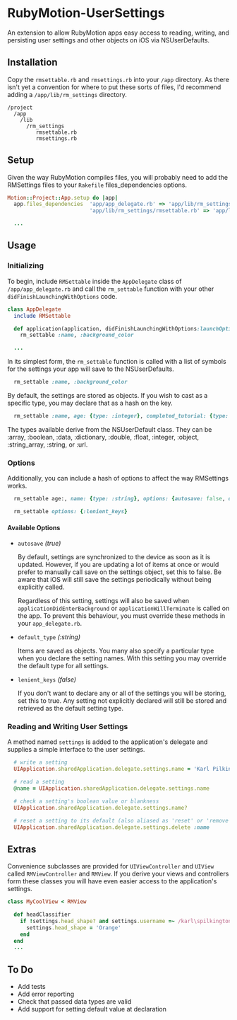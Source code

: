 RubyMotion-UserSettings
===================

An extension to allow RubyMotion apps easy access to reading, writing, and persisting user settings and other objects on iOS via NSUserDefaults.

Installation
------------

Copy the `rmsettable.rb` and `rmsettings.rb` into your `/app` directory. As there isn't yet a convention for where to put these sorts of files, I'd recommend adding a `/app/lib/rm_settings` directory.

    /project
      /app
        /lib
          /rm_settings
             rmsettable.rb
             rmsettings.rb

Setup
-----

Given the way RubyMotion compiles files, you will probably need to add the RMSettings files to your `Rakefile` files_dependencies options.

```ruby
Motion::Project::App.setup do |app|
  app.files_dependencies  'app/app_delegate.rb' => 'app/lib/rm_settings/rmsettable.rb',
                          'app/lib/rm_settings/rmsettable.rb' => 'app/lib/rm_settings/rmsettings.rb'

  ...
```

Usage
-----

### Initializing

To begin, include `RMSettable` inside the `AppDelegate` class of `/app/app_delegate.rb` and call the `rm_settable` function with your other `didFinishLaunchingWithOptions` code.

```ruby
class AppDelegate
  include RMSettable

  def application(application, didFinishLaunchingWithOptions:launchOptions)
    rm_settable :name, :background_color

  ...
```

In its simplest form, the `rm_settable` function is called with a list of symbols for the settings your app will save to the NSUserDefaults.

```ruby
  rm_settable :name, :background_color
```

By default, the settings are stored as objects. If you wish to cast as a specific type, you may declare that as a hash on the key.

```ruby
  rm_settable :name, age: {type: :integer}, completed_tutorial: {type: :boolean}
```

The types available derive from the NSUserDefault class.  They can be :array, :boolean, :data, :dictionary, :double, :float, :integer, :object, :string_array, :string, or :url.

### Options

Additionally, you can include a hash of options to affect the way RMSettings works.

```ruby
  rm_settable age:, name: {type: :string}, options: {autosave: false, default_type: :integer}
```

```ruby
  rm_settable options: {:lenient_keys}
```

#### Available Options
*   `autosave` _(true)_

    By default, settings are synchronized to the device as soon as
    it is updated. However, if you are updating a lot of items at once
    or would prefer to manually call save on the settings object, set
    this to false. Be aware that iOS will still save the settings
    periodically without being explicitly called.

    Regardless of this setting, settings will also be saved when
    `applicationDidEnterBackground` or `applicationWillTerminate` is called
    on the app.  To prevent this behaviour, you must override these methods
    in your `app_delegate.rb`.

*   `default_type` _(:string)_

    Items are saved as objects. You many also specify a particular
    type when you declare the setting names. With this setting you
    may override the default type for all settings.

*   `lenient_keys` _(false)_

    If you don't want to declare any or all of the settings you will
    be storing, set this to true. Any setting not explicitly declared
    will still be stored and retrieved as the default setting type.

### Reading and Writing User Settings

A method named `settings` is added to the application's delegate and supplies a simple interface to the user settings.

```ruby
  # write a setting
  UIApplication.sharedApplication.delegate.settings.name = 'Karl Pilkington'

  # read a setting
  @name = UIApplication.sharedApplication.delegate.settings.name

  # check a setting's boolean value or blankness
  UIApplication.sharedApplication.delegate.settings.name?

  # reset a setting to its default (also aliased as 'reset' or 'remove')
  UIApplication.sharedApplication.delegate.settings.delete :name
```

Extras
------

Convenience subclasses are provided for `UIViewController` and `UIView` called `RMViewController` and `RMView`. If you derive your views and controllers form these classes you will have even easier access to the application's settings.

```ruby
class MyCoolView < RMView

  def headClassifier
    if !settings.head_shape? and settings.username =~ /karl\spilkington/i
      settings.head_shape = 'Orange'
    end
  end
  ...
```

To Do
-----
* Add tests
* Add error reporting
* Check that passed data types are valid
* Add support for setting default value at declaration

